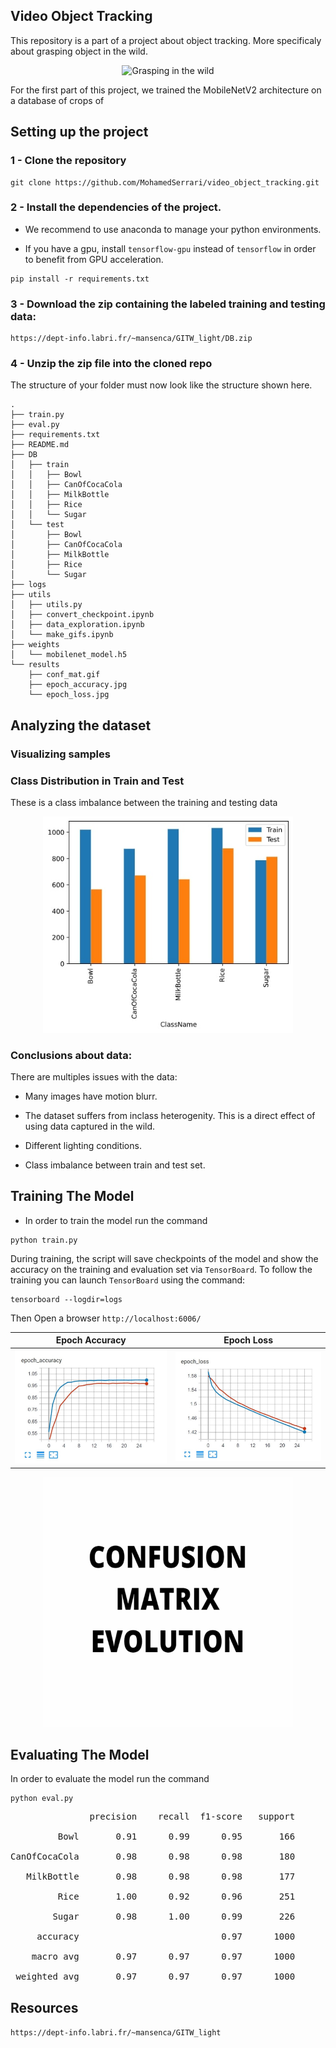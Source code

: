 ## Video Object Tracking
This repository is a part of a project about object tracking. 
More specificaly about grasping object in the wild.

<p align="center">
  <img src="images/grasping_rice.gif?style=center" alt="Grasping in the wild" width=600px/>
</p>

For the first part of this project, we trained the MobileNetV2 architecture on a database of crops of 


## Setting up the project

### 1 - Clone the repository
```
git clone https://github.com/MohamedSerrari/video_object_tracking.git
```

### 2 - Install the dependencies of the project. 

* We recommend to use anaconda to manage your python environments.

* If you have a gpu, install `tensorflow-gpu` instead of `tensorflow` in order to benefit from GPU acceleration.

```
pip install -r requirements.txt
```

### 3 - Download the zip containing the labeled training and testing data:
```
https://dept-info.labri.fr/~mansenca/GITW_light/DB.zip
```

### 4 - Unzip the zip file into the cloned repo

The structure of your folder must now look like the structure shown here. 

``` text
.
├── train.py
├── eval.py
├── requirements.txt
├── README.md
├── DB
│   ├── train
│   │   ├── Bowl
│   │   ├── CanOfCocaCola
│   │   ├── MilkBottle
│   │   ├── Rice
│   │   └── Sugar
│   └── test
│       ├── Bowl
│       ├── CanOfCocaCola
│       ├── MilkBottle
│       ├── Rice
│       └── Sugar
├── logs
├── utils
│   ├── utils.py
│   ├── convert_checkpoint.ipynb
│   ├── data_exploration.ipynb
│   └── make_gifs.ipynb
├── weights
│   └── mobilenet_model.h5
└── results
    ├── conf_mat.gif
    ├── epoch_accuracy.jpg
    └── epoch_loss.jpg
```

## Analyzing the dataset

### Visualizing samples

### Class Distribution in Train and Test

These is a class imbalance between the training and testing data 

<p align="center">
  <img src="results/class_partition.jpg?style=center" alt="class_distribution" width=400px/>
</p>

### Conclusions about data:

There are multiples issues with the data:

* Many images have motion blurr.

* The dataset suffers from inclass heterogenity. This is a direct effect of using data captured in the wild.

* Different lighting conditions.

* Class imbalance between train and test set.

## Training The Model

* In order to train the model run the command

```
python train.py
```

During training, the script will save checkpoints of the model and show the accuracy on the training and evaluation set via `TensorBoard`. To follow the training you can launch `TensorBoard` using the command:

```
tensorboard --logdir=logs
```

Then Open a browser `http://localhost:6006/`


| Epoch Accuracy | Epoch Loss |
|:-------------------------:|:-------------------------:|
| ![](results/epoch_accuracy.jpg) | ![](results/epoch_loss.jpg) | 


<p align="center">
  <img src="results/conf_mat.gif?style=center" alt="conf_matrix" width=400px/>
</p>


## Evaluating The Model

In order to evaluate the model run the command

```
python eval.py
```

<pre>
               precision    recall  f1-score   support

         Bowl       0.91      0.99      0.95       166

CanOfCocaCola       0.98      0.98      0.98       180

   MilkBottle       0.98      0.98      0.98       177

         Rice       1.00      0.92      0.96       251

        Sugar       0.98      1.00      0.99       226

     accuracy                           0.97      1000

    macro avg       0.97      0.97      0.97      1000

 weighted avg       0.97      0.97      0.97      1000
</pre>

## Resources

`https://dept-info.labri.fr/~mansenca/GITW_light`